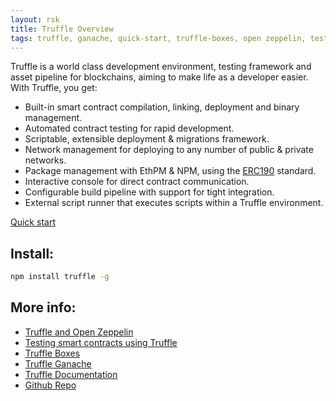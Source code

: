```yaml
---
layout: rsk
title: Truffle Overview
tags: truffle, ganache, quick-start, truffle-boxes, open zeppelin, testing, networks, deployment, npm, tools, rsk, ethereum, smart-contracts, install, windows, mac, linux, get-started, how-to
---
```


Truffle is a world class development environment, testing framework and asset pipeline for blockchains, aiming to make life as a developer easier. With Truffle, you get:

* Built-in smart contract compilation, linking, deployment and binary management.
* Automated contract testing for rapid development.
* Scriptable, extensible deployment & migrations framework.
* Network management for deploying to any number of public & private networks.
* Package management with EthPM & NPM, using the [ERC190](https://github.com/ethereum/EIPs/issues/190) standard.
* Interactive console for direct contract communication.
* Configurable build pipeline with support for tight integration.
* External script runner that executes scripts within a Truffle environment.

<a href="/quick-start/" class="green-button">Quick start</a>

## Install:

```bash
npm install truffle -g
```

## More info:

- [Truffle and Open Zeppelin](/tutorials/ethereum-devs/setup-truffle-oz)
- [Testing smart contracts using Truffle](/tutorials/ethereum-devs/truffle-test/)
- [Truffle Boxes](/tools/truffle/boxes)
- [Truffle Ganache](/tools/truffle/ganache)
- [Truffle Documentation](https://www.trufflesuite.com/docs)
- [Github Repo](https://github.com/trufflesuite/truffle)
